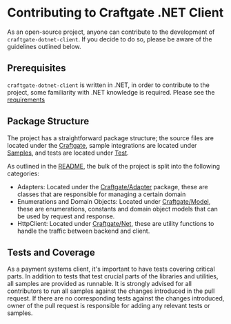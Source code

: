 # Contributing to Craftgate .NET Client
As an open-source project, anyone can contribute to the development of `craftgate-dotnet-client`. If you decide to do so, please be aware of the guidelines outlined below.

## Prerequisites
`craftgate-dotnet-client` is written in .NET, in order to contribute to the project, some familiarity with .NET knowledge is required. Please see the [requirements](/README.md#requirements)

## Package Structure
The project has a straightforward package structure; the source files are located under the [Craftgate](Craftgate), sample integrations are located under [Samples](Samples), and tests are located under [Test](Test).

As outlined in the [README](./README.md), the bulk of the project is split into the following categories:

- Adapters: Located under the [Craftgate/Adapter](Craftgate/Adapter) package, these are classes that are responsible for managing a certain domain
- Enumerations and Domain Objects: Located under [Craftgate/Model](Craftgate/Model), these are enumerations, constants and domain object models that can be used by request and response.
- HttpClient: Located under [Craftgate/Net](Craftgate/Net), these are utility functions to handle the traffic between backend and client.

## Tests and Coverage
As a payment systems client, it's important to have tests covering critical parts. In addition to tests that test crucial parts of the libraries and utilities, all samples are provided as runnable.
It is strongly advised for all contributors to run all samples against the changes introduced in the pull request. If there are no corresponding tests against the changes introduced, owner of the pull request is responsible for adding any relevant tests or samples.

